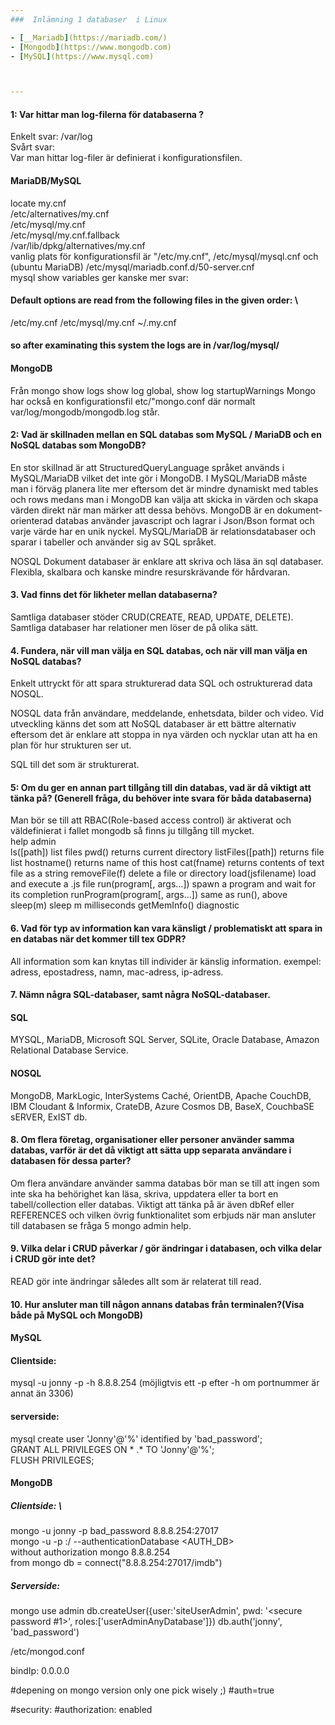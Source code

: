 ```yaml
---
###  Inlämning 1 databaser  i Linux

- [__Mariadb](https://mariadb.com/)
- [Mongodb](https://www.mongodb.com)
- [MySQL](https://www.mysql.com) 



---
```



#### 1: Var hittar man log-filerna för databaserna ?
Enkelt svar: /var/log \
Svårt svar: \
Var man hittar log-filer är definierat i konfigurationsfilen. 
#### MariaDB/MySQL
locate my.cnf \
/etc/alternatives/my.cnf \
/etc/mysql/my.cnf \
/etc/mysql/my.cnf.fallback \
/var/lib/dpkg/alternatives/my.cnf\
vanlig plats för konfigurationsfil är "/etc/my.cnf", /etc/mysql/mysql.cnf och (ubuntu MariaDB) /etc/mysql/mariadb.conf.d/50-server.cnf \
mysql show variables ger kanske mer svar: 
#### Default options are read from the following files in the given order: \
/etc/my.cnf /etc/mysql/my.cnf ~/.my.cnf 

#### so after examinating this system the logs are in /var/log/mysql/

#### MongoDB
Från mongo show logs show log global, show log startupWarnings
Mongo har också en konfigurationsfil etc/"mongo.conf där normalt var/log/mongodb/mongodb.log står.

#### 2: Vad är skillnaden mellan en SQL databas som MySQL / MariaDB och en NoSQL databas som MongoDB?
En stor skillnad är att StructuredQueryLanguage språket används i MySQL/MariaDB vilket det inte gör i MongoDB.
I MySQL/MariaDB måste man i förväg planera lite mer eftersom det är mindre dynamiskt med tables och rows medans man i MongoDB kan välja att skicka in värden och skapa värden direkt när man märker att dessa behövs.
MongoDB är en dokument-orienterad databas använder javascript och lagrar i Json/Bson format och varje värde har en unik nyckel. 
MySQL/MariaDB är relationsdatabaser och sparar i tabeller och använder sig av SQL språket.

NOSQL 
Dokument databaser är enklare att skriva och läsa än sql databaser.
Flexibla, skalbara och kanske mindre resurskrävande för hårdvaran.

#### 3. Vad finns det för likheter mellan databaserna?

Samtliga databaser stöder CRUD(CREATE, READ, UPDATE, DELETE).
Samtliga databaser har relationer men löser de på olika sätt.

#### 4. Fundera, när vill man välja en SQL databas, och när vill man välja en NoSQL databas?
Enkelt uttryckt för att spara strukturerad data SQL och ostrukturerad data NOSQL.

NOSQL data från användare, meddelande, enhetsdata, bilder och video.
Vid utveckling känns det som att NoSQL databaser är ett bättre alternativ eftersom det är enklare att stoppa in nya värden och nycklar utan att ha en plan för hur strukturen ser ut.

SQL till det som är strukturerat.

#### 5: Om du ger en annan part tillgång till din databas, vad är då viktigt att tänka på? (Generell fråga, du behöver inte svara för båda databaserna)
Man bör se till att RBAC(Role-based access control) är aktiverat och väldefinierat i fallet mongodb så finns ju tillgång till mycket. \
help admin \
	ls([path])                      list files
	pwd()                           returns current directory
	listFiles([path])               returns file list
	hostname()                      returns name of this host
	cat(fname)                      returns contents of text file as a string
	removeFile(f)                   delete a file or directory
	load(jsfilename)                load and execute a .js file
	run(program[, args...])         spawn a program and wait for its completion
	runProgram(program[, args...])  same as run(), above
	sleep(m)                        sleep m milliseconds
	getMemInfo()                    diagnostic


#### 6. Vad för typ av information kan vara känsligt / problematiskt att spara in en databas när det kommer till tex GDPR? 
All information som kan knytas till individer är känslig information.
exempel: adress, epostadress, namn, mac-adress, ip-adress. 

#### 7. Nämn några SQL-databaser, samt några NoSQL-databaser. 
#### SQL
MYSQL, MariaDB, Microsoft SQL Server, SQLite, Oracle Database, Amazon Relational Database Service.
#### NOSQL
MongoDB, MarkLogic, InterSystems Caché, OrientDB, Apache CouchDB, IBM Cloudant & Informix, CrateDB, Azure Cosmos DB, BaseX, CouchbaSE sERVER, ExIST db. 
#### 8. Om flera företag, organisationer eller personer använder samma databas, varför är det då viktigt att sätta upp separata användare i databasen för dessa parter? 
Om flera användare använder samma databas bör man se till att ingen som inte ska ha behörighet kan läsa, skriva, uppdatera eller ta bort en tabell/collection eller databas. Viktigt att tänka på är även dbRef eller REFERENCES och vilken övrig funktionalitet som erbjuds när man ansluter till databasen se fråga 5 mongo admin help.

#### 9. Vilka delar i CRUD påverkar / gör ändringar i databasen, och vilka delar i CRUD gör inte det?
READ gör inte ändringar således allt som är relaterat till read.

#### 10. Hur ansluter man till någon annans databas från terminalen?(Visa både på MySQL och MongoDB)
#### MySQL
#### Clientside:
mysql -u jonny -p -h 8.8.8.254 (möjligtvis ett -p efter -h om portnummer är annat än 3306)

#### serverside:
mysql 
create user 'Jonny'@'%' identified by 'bad_password'; \
GRANT ALL PRIVILEGES ON * .* TO 'Jonny'@'%'; \
FLUSH PRIVILEGES;



#### MongoDB

##### Clientside: \
mongo -u jonny -p bad_password 8.8.8.254:27017 \
mongo -u <USER> -p <PASSWORD> <HOST>:<PORT>/<DB> --authenticationDatabase <AUTH_DB> \
without authorization mongo 8.8.8.254  
from mongo db = connect("8.8.8.254:27017/imdb")

##### Serverside:
mongo
use admin
db.createUser({user:'siteUserAdmin', pwd: '<secure password #1>', roles:['userAdminAnyDatabase']})
db.auth('jonny', 'bad_password')

/etc/mongod.conf

bindIp: 0.0.0.0

#depening on mongo version only one pick wisely ;)
#auth=true 

#security:
#authorization: enabled






